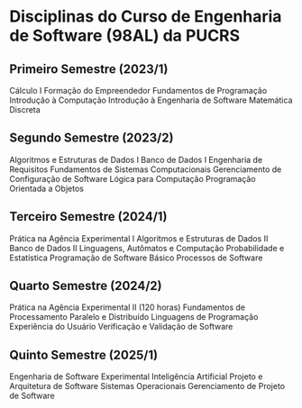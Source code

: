 # Disciplinas do Curso de Engenharia de Software (98AL) da PUCRS


## Primeiro Semestre (2023/1)

Cálculo I
Formação do Empreendedor
Fundamentos de Programação
Introdução à Computação
Introdução à Engenharia de Software
Matemática Discreta

## Segundo Semestre (2023/2)

Algoritmos e Estruturas de Dados I
Banco de Dados I
Engenharia de Requisitos
Fundamentos de Sistemas Computacionais
Gerenciamento de Configuração de Software
Lógica para Computação
Programação Orientada a Objetos

## Terceiro Semestre (2024/1)

Prática na Agência Experimental I
Algoritmos e Estruturas de Dados II
Banco de Dados II
Linguagens, Autômatos e Computação
Probabilidade e Estatística
Programação de Software Básico
Processos de Software

## Quarto Semestre (2024/2)

Prática na Agência Experimental II (120 horas)
Fundamentos de Processamento Paralelo e Distribuído
Linguagens de Programação
Experiência do Usuário
Verificação e Validação de Software

## Quinto Semestre (2025/1)

Engenharia de Software Experimental
Inteligência Artificial
Projeto e Arquitetura de Software
Sistemas Operacionais
Gerenciamento de Projeto de Software

<!--
## Sexto Semestre (2025/2)

Construção de Software
Fundamentos de Redes de Computadores
Infraestrutura para Gestão de Dados
Laboratório de Redes de Computadores
Métodos Formais para Computação
Sistemas de Planejamentos e Custos para Engenharia

## Sétimo Semestre (2026/1)

Engenharia Econômica
Infraestrutura de Tecnologia da Informação
Prática na Agência Experimental III (120 horas)
Psicologia e Gestão de Pessoas em TI
Simulação e Métodos Analíticos

## Oitavo Semestre (2026/2)

Engenharia e Gestão do Conhecimento
Melhoria de Processos de Software
Prática na Agência Experimental III (120 horas)
Segurança de Sistemas
